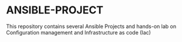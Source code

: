 # ANSIBLE-PROJECT
This repository contains several Ansible Projects and hands-on lab on Configuration management and Infrastructure as code (Iac)


